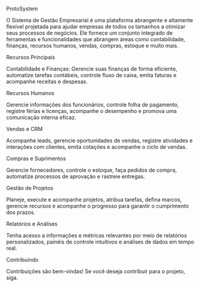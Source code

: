 ProtoSystem

O Sistema de Gestão Empresarial é uma plataforma abrangente e altamente flexível projetada para ajudar empresas de todos os tamanhos a otimizar seus processos de negócios. Ele fornece um conjunto integrado de ferramentas e funcionalidades que abrangem áreas como contabilidade, finanças, recursos humanos, vendas, compras, estoque e muito mais.

Recursos Principais

Contabilidade e Finanças: Gerencie suas finanças de forma eficiente, automatize tarefas contábeis, controle fluxo de caixa, emita faturas e acompanhe receitas e despesas.

Recursos Humanos

Gerencie informações dos funcionários, controle folha de pagamento, registre férias e licenças, acompanhe o desempenho e promova uma comunicação interna eficaz.

Vendas e CRM

Acompanhe leads, gerencie oportunidades de vendas, registre atividades e interações com clientes, emita cotações e acompanhe o ciclo de vendas.

Compras e Suprimentos

Gerencie fornecedores, controle o estoque, faça pedidos de compra, automatize processos de aprovação e rastreie entregas.

Gestão de Projetos

Planeje, execute e acompanhe projetos, atribua tarefas, defina marcos, gerencie recursos e acompanhe o progresso para garantir o cumprimento dos prazos.

Relatórios e Análises

Tenha acesso a informações e métricas relevantes por meio de relatórios personalizados, painéis de controle intuitivos e análises de dados em tempo real.

Contribuindo

Contribuições são bem-vindas! Se você deseja contribuir para o projeto, siga.
 
